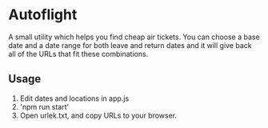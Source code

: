 # Autoflight

A small utility which helps you find cheap air tickets. You can choose a base date and a date range for both leave and return dates and it will give back all of the URLs that fit these combinations.

## Usage

1. Edit dates and locations in app.js
2. 'npm run start'
3. Open urlek.txt, and copy URLs to your browser.